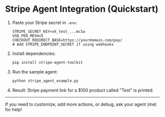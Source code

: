 # Stripe Agent Integration (Quickstart)

1. Paste your Stripe secret in `.env`:
   ```env
   STRIPE_SECRET_KEY=sk_test_...mcIw
   USD_PER_MESH=5
   CHECKOUT_REDIRECT_BASE=https://yourdomain.com/pay/
   # Add STRIPE_ENDPOINT_SECRET if using webhooks
   ```

2. Install dependencies:
   ```bash
   pip install stripe-agent-toolkit
   ```

3. Run the sample agent:
   ```bash
   python stripe_agent_example.py
   ```

4. Result: Stripe payment link for a $100 product called "Test" is printed.

---

If you need to customize, add more actions, or debug, ask your agent (me) for help!